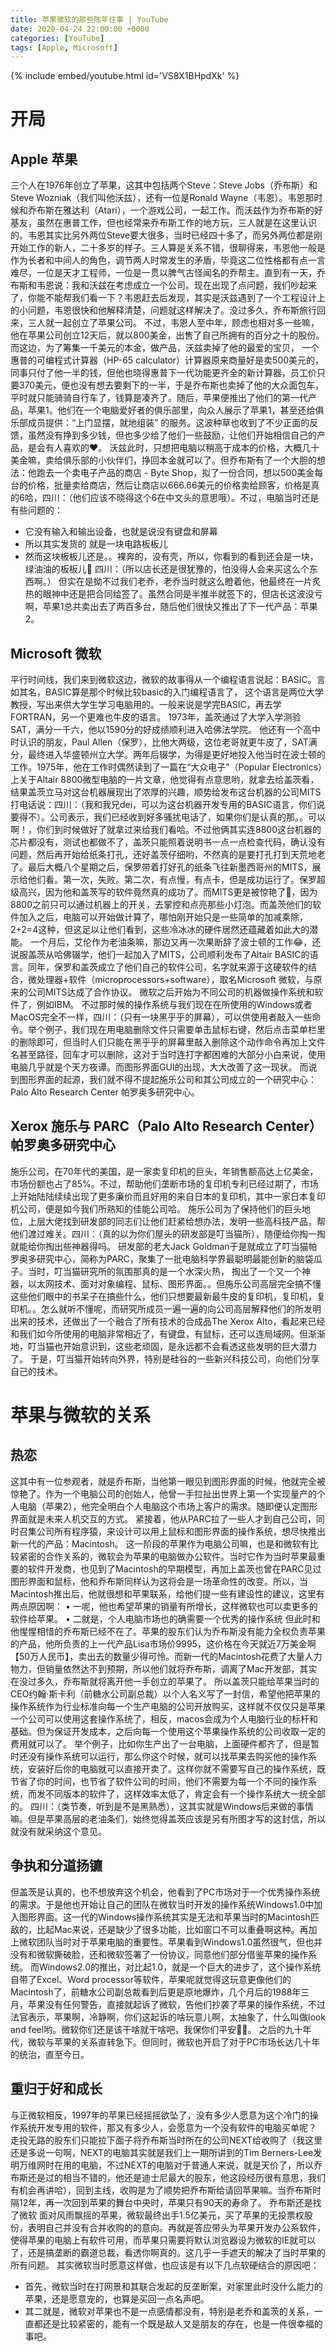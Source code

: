 ```yaml
---
title: 苹果微软的那些陈年往事 | YouTube
date: 2020-04-24 22:00:00 +0000
categories: [YouTube]
tags: [Apple, Microsoft]
---
```


{% include embed/youtube.html id='VS8X1BHpdXk' %}

# 开局

## Apple 苹果

三个人在1976年创立了苹果，这其中包括两个Steve：Steve Jobs（乔布斯）和Steve Wozniak（我们叫他沃兹），还有一位是Ronald Wayne（韦恩）。韦恩那时候和乔布斯在雅达利（Atari），一个游戏公司，一起工作。而沃兹作为乔布斯的好基友，虽然在惠普工作，但也经常来乔布斯工作的地方玩，三人就是在这里认识的。韦恩其实比另外两位Steve要大很多，当时已经四十多了，而另外两位都是刚开始工作的新人，二十多岁的样子。三人算是关系不错，很聊得来，韦恩他一般是作为长者和中间人的角色，调节两人时常发生的矛盾，毕竟这二位性格都有点一言难尽，一位是天才工程师，一位是一贯以脾气古怪闻名的乔帮主。直到有一天，乔布斯和韦恩说：我和沃兹在考虑成立一个公司。现在出现了点问题，我们吵起来了，你能不能帮我们看一下？韦恩赶去后发现，其实是沃兹遇到了一个工程设计上的小问题，韦恩很快和他解释清楚，问题就这样解决了。没过多久，乔布斯旅行回来，三人就一起创立了苹果公司。
不过，韦恩人至中年，顾虑也相对多一些嘛，他在苹果公司创立12天后，就以800美金，出售了自己所拥有的百分之十的股份。而这边，为了筹集一千美元的本金，做产品，沃兹卖掉了他的最爱的宝贝， 一个惠普的可编程式计算器（HP-65 calculator）计算器原来商量好是卖500美元的，同事只付了他一半的钱，但他也晓得惠普下一代功能更齐全的新计算器，员工价只要370美元，便也没有想去要剩下的一半，于是乔布斯也卖掉了他的大众面包车，平时就只能骑骑自行车了，钱算是凑齐了。随后，苹果便推出了他们的第一代产品，苹果1。他们在一个电脑爱好者的俱乐部里，向众人展示了苹果1，甚至还给俱乐部成员提供：“上门显摆，就地组装” 的服务。这波种草也收到了不少正面的反馈，虽然没有挣到多少钱，但也多少给了他们一些鼓励，让他们开始相信自己的产品，是会有人喜欢的❤️。
沃兹此时，只想把电脑以稍高于成本的价格，大概几十美金嘛，卖给俱乐部的小伙伴们，挣回本金就可以了。但乔布斯有了一个大胆的想法：他跑去一个卖电子产品的商店 - Byte Shop，拟了一份合同，想以500美金每台的价格，批量卖给商店，然后让商店以666.66美元的价格卖给顾客，价格是真的6哈，四川：（他们应该不晓得这个6在中文头的意思哦）。不过，电脑当时还是有些问题的：
* 它没有输入和输出设备，也就是说没有键盘和屏幕
* 所以其实发货的  就是一块电路板板儿
* 然而这块板板儿还是。。裸奔的，没有壳，所以，你看到的看到还会是一块，绿油油的板板儿💩
四川：（所以店长还是很犹豫的，怕没得人会来买这么个东西啊。）
但实在是拗不过我们老乔，老乔当时就这么瞪着他，他最终在一片炙热的眼神中还是把合同给签了。虽然合同是半推半就签下的，但店长这波没亏啊，苹果1总共卖出去了两百多台，随后他们很快又推出了下一代产品：苹果2。

## Microsoft 微软

平行时间线，我们来到微软这边，微软的故事得从一个编程语言说起：BASIC。言如其名，BASIC算是那个时候比较basic的入门编程语言了，
这个语言是两位大学教授，写出来供大学生学习电脑用的。一般来说是学完BASIC，再去学FORTRAN，另一个更难也牛皮的语言。
1973年，盖茨通过了大学入学测验SAT，满分一千六，他以1590分的好成绩顺利进入哈佛法学院。
他还有一个高中时认识的朋友，Paul Allen（保罗），比他大两级，这位老哥就更牛皮了，SAT满分，最终进入华盛顿州立大学。两年后辍学，为得是更好地投入他当时在波士顿的工作。1975年，他在工作时偶然读到了一篇在“大众电子”（Popular Electronics）上关于Altair 8800微型电脑的一片文章，他觉得有点意思哟，就拿去给盖茨看，结果盖茨立马对这台机器展现出了浓厚的兴趣，顺势给发布这台机器的公司MITS打电话说：四川：（我和我兄dei，可以为这台机器开发专用的BASIC语言，你们说要得不）。公司表示，我们已经收到好多骚扰电话了，如果你们是认真的那。。可以啊！，你们到时候做好了就拿过来给我们看哈。不过他俩其实连8800这台机器的芯片都没有，测试也都做不了，盖茨只能照着说明书一点一点检查代码，确认没有问题，然后再开始给纸条打孔，还好盖茨仔细哟，不然真的是要打孔打到天荒地老了。最后大概八个星期之后，保罗带着打好孔的纸条飞往新墨西哥州的MITS，展示给他们看。第一次，失败。第二次，有点慢，有点卡，但是成功运行了。保罗超级高兴，因为他和盖茨写的软件竟然真的成功了。而MITS更是被惊艳了🤩，因为8800之前只可以通过机器上的开关，去掌控和点亮那些小灯泡。而盖茨他们的软件加入之后，电脑可以开始做计算了，哪怕刚开始只是一些简单的加减乘除，2+2=4这种，但这足以让他们看到，这些冷冰冰的硬件居然还蕴藏着如此大的潜能。
一个月后，艾伦作为老油条嘛，那边又再一次果断辞了波士顿的工作😂，还说服盖茨从哈佛辍学，他们一起加入了MITS，公司顺利发布了Altair BASIC的语言。同年，保罗和盖茨成立了他们自己的软件公司，名字就来源于这硬软件的结合，微处理器+软件（microprocessors+software），取名Microsoft 微软，与原来的公司MITS达成了合作协议。
微软之后开始为不同公司的机器做操作系统和软件了，例如IBM。
不过那时候的操作系统与我们现在在所使用的Windows或者MacOS完全不一样，四川：（只有一块黑乎乎的屏幕），可以供使用者敲入一些命令。举个例子，我们现在用电脑删除文件只需要单击鼠标右键，然后点击菜单栏里的删除即可，但当时人们只能在黑乎乎的屏幕里敲入删除这个动作命令再加上文件名甚至路径，回车才可以删除，这对于当时连打字都困难的大部分小白来说，使用电脑几乎就是个天方夜谭。而图形界面GUI的出现，大大改善了这一现状。
而说到图形界面的起源，我们就不得不提起施乐公司和其公司成立的一个研究中心：Palo Alto Research Center 帕罗奥多研究中心。

## Xerox 施乐与 PARC（Palo Alto Research Center）帕罗奥多研究中心

施乐公司，在70年代的美国，是一家卖复印机的巨头，年销售额高达上亿美金，市场份额也占了85%。不过，帮助他们垄断市场的复印机专利已经过期了，市场上开始陆陆续续出现了更多廉价而且好用的来自日本的复印机，其中一家日本复印机公司，便是如今我们所熟知的佳能公司哈。
施乐公司为了保持他们的巨头地位，上层大佬找到研发部的同志们让他们赶紧给想办法，发明一些高科技产品，帮他们渡过难关。四川：（真的以为你们屋头的研发部是叮当猫所），随便给你掏一掏就能给你掏出些神器得吗。
研发部的老大Jack Goldman于是就成立了叮当猫帕罗奥多研究中心，简称为PARC，聚集了一批电脑科学界最聪明最能创新的脑袋瓜子。当时，叮当猫研究所的氛围那真的是一个水深火热， 掏出了一个又一个神器，以太网技术、面对对象编程、鼠标、图形界面。。但施乐公司高层完全搞不懂这些他们眼中的书呆子在搞些什么，他们只想要最新最牛皮的复印机，复印机，复印机。。怎么就听不懂呢，而研究所成员一遍一遍的向公司高层解释他们的所发明出来的技术，还做出了一个融合了所有技术的合成品The Xerox Alto，看起来已经和我们如今所使用的电脑非常相近了，有键盘，有鼠标，还可以连局域网。但渐渐地，叮当猫也开始意识到，这些老顽固，是永远都不会看透这些发明的巨大潜力了。
于是，叮当猫开始转向外界，特别是硅谷的一些新兴科技公司，向他们分享自己的技术。

# 苹果与微软的关系

## 热恋

这其中有一位参观者，就是乔布斯，当他第一眼见到图形界面的时候，他就完全被惊艳了。作为一个电脑公司的创始人，他曾一手拉扯出世界上第一个实现量产的个人电脑（苹果2），他完全明白个人电脑这个市场上客户的需求。随即便认定图形界面就是未来人机交互的方式。
紧接着，他从PARC拉了一些人才到自己公司，同时召集公司所有程序猿，来设计可以用上鼠标和图形界面的操作系统，想尽快推出新一代的产品：Macintosh。
这一阶段的苹果作为电脑公司嘛，也是和微软有比较紧密的合作关系的，微软会为苹果的电脑做办公软件。当时它作为当时苹果最重要的软件开发商，也见到了Macintosh的早期模型，再加上盖茨也曾在PARC见过图形界面和鼠标，他和乔布斯同样认为这将会是一场革命性的改变。所以，当Macintosh推出后，他就很想和苹果联系，给他们提一些有建设性的建议，这里有两点原因啊：
•  一呢，他也希望苹果的销量有所增长，这样微软也可以卖更多的软件给苹果。
•  二就是，个人电脑市场也的确需要一个优秀的操作系统
但此时和他惺惺相惜的乔布斯已经不在了。苹果的股东们认为乔布斯没有能力全权负责苹果的产品，他所负责的上一代产品Lisa市场价9995，这价格在今天就近7万美金啊【50万人民币】，卖出去的数量少得可怜。而新一代的Macintosh花费了大量人力物力，但销量依然达不到预期，所以他们就将乔布斯，调离了Mac开发部，其实在没过多久，乔布斯就将离开他一手创立的苹果了。
所以盖茨只能给苹果当时的CEO约翰·斯卡利（前糖水公司副总裁）以个人名义写了一封信，希望他把苹果的操作系统作为行业标准向每一个生产电脑的公司开放购买，这样就不仅仅只是苹果一个公司可以使用这套操作系统了，相反，macos会成为个人电脑行业的标杆和基础。但为保证开发成本，之后向每一个使用这个苹果操作系统的公司收取一定的费用就可以了。
举个例子，比如你生产出了一台电脑，上面硬件都齐了，但是暂时还没有操作系统可以运行，那么你这个时候，就可以找苹果去购买他的操作系统，安装好后你的电脑就可以直接开卖了。这样你就不需要写自己的操作系统，既节省了你的时间，也节省了软件公司的时间，他们不需要为每一个不同的操作系统，而发不同版本的软件了，这样效率太低了，肯定会有一个操作系统大一统全部的。
四川：（类节奏，听到是不是黑熟悉），这其实就是Windows后来做的事情嘛。但是苹果高层的老油条们，始终觉得盖茨应该是另有所图才写的这封信，所以就没有就采纳这个意见。

## 争执和分道扬镳

但盖茨是认真的，也不想放弃这个机会，他看到了PC市场对于一个优秀操作系统的需求。于是他也开始让自己的团队在微软当时开发的操作系统Windows1.0中加入图形界面。这一代的Windows操作系统其实是无法和苹果当时的Macintosh匹敌的，比起Mac来说，还是缺少了很多功能，比如窗口不可以重叠啊这种。再加上微软团队当时对于苹果电脑的重要性。苹果看到Windows1.0虽然很气，但也并没有和微软撕破脸，还和微软签署了一份协议，同意他们部分借鉴苹果的操作系统。
而Windows2.0的推出，对比起1.0，就是一个巨大的进步了，这个操作系统自带了Excel、Word processor等软件，苹果呢就觉得这玩意更像他们的Macintosh了，前糖水公司副总裁看到后更是原地爆炸，几个月后的1988年三月，苹果没有任何警告，直接就起诉了微软，告他们抄袭了苹果的操作系统，不过法官表示，苹果啊，冷静啊，你们这起诉的啥玩意儿啊，太抽象了，什么叫做look and feel哟。微软你们还是该干啥就干啥吧，我保你们平安👌🏼。
之后的九十年代，微软与苹果的关系直转急下。但同时，微软也开启了对于PC市场长达几十年的统治，直至今日。

## 重归于好和成长

与正微软相反，1997年的苹果已经摇摇欲坠了，没有多少人愿意为这个冷门的操作系统开发专用的软件，那又有多少人，会愿意为一个没有软件的电脑买单呢？
走投无路的股东们只能拉下面子将乔布斯当时所在的公司NEXT给收购了（我这里还是多说一句啊，NEXT的电脑其实就是我们上一期所讲到的Tim Berners-Lee发明万维网时在用的电脑，不过NEXT的电脑对于普通人来说，就是天价了，所以乔布斯还是过的相当不错的，他还是迪士尼最大的股东，他这段经历很有意思，我们有机会再讲哈），回到主线，收购是为了顺势把乔布斯给请回苹果嘛。当乔布斯时隔12年，再一次回到苹果的舞台中央时，苹果只有90天的寿命了。
乔布斯还是找了微软
面对风雨飘摇的苹果，微软最终出手1.5亿美元，买了苹果的无投票权股份，表明自己并没有合并收购的的意向。再就是答应带头为苹果开发办公系软件，使得苹果的电脑上有软件可用，而苹果只需要将默认浏览器设为微软的IE就可以了，还是搞垄断的霸道总裁，看透你啊真的。这几乎一手遮天的解决了当时苹果的所有问题。
其实微软当时愿意这样做，也应该是有以下几点软硬结合的原因吧：
* 首先，微软当时在打网景和其联合发起的反垄断案，对家里此时没什么能力的苹果，还是愿意宠的，也算是买回一点名声吧。
* 其二就是，微软对苹果也不是一点感情都没有，特别是老乔和盖茨的关系，一直都还是比较紧密的，能有一个既是敌人又是朋友的存在，也是一件很幸福的事吧。
